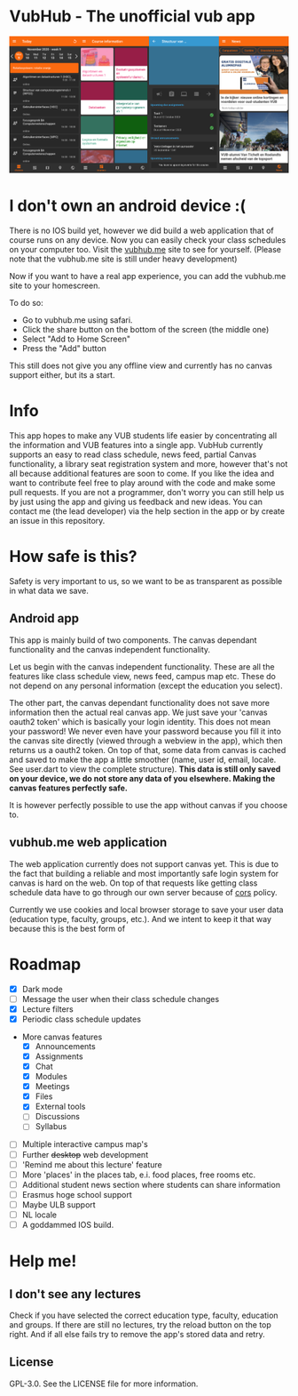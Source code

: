 # VubHub - The unofficial vub app

<p float="left">
    <img src="/screenshots/Screenshots.png"/>
</p>

# I don't own an android device :(
There is no IOS build yet, however we did build a web application
that of course runs on any device. Now you can easily check your class schedules on your computer
too. Visit the [vubhub.me](http://vubhub.me) site to see for yourself.
(Please note that the vubhub.me site is still under heavy development)

Now if you want to have a real app experience, you can add the vubhub.me site to your homescreen.

To do so:
- Go to vubhub.me using safari.
- Click the share button on the bottom of the screen (the middle one)
- Select "Add to Home Screen"
- Press the "Add" button

This still does not give you any offline view and currently has no canvas support either, but
its a start.


# Info
This app hopes to make any VUB students life easier by concentrating all the information and VUB features into a single app.
VubHub currently supports an easy to read class schedule, news feed, partial Canvas functionality, a library seat registration
system and more, however that's not all because additional features are soon to come. If you like the idea and want to contribute
feel free to play around with the code and make some pull requests. If you are not a programmer, don't worry you can still
help us by just using the app and giving us feedback and new ideas. You can contact me (the lead developer) via the help
section in the app or by create an issue in this repository.

# How safe is this?
Safety is very important to us, so we want to be as transparent as possible in what
data we save.

## Android app
This app is mainly build of two components. The canvas dependant functionality and the 
canvas independent functionality.

Let us begin with the canvas independent functionality. These are all the features like 
class schedule view, news feed, campus map etc. These do not depend on any personal information
(except the education you select). 

The other part, the canvas dependant functionality does not save more information then the 
actual real canvas app. We just save your 'canvas oauth2 token' which is basically your
login identity. This does not mean your password! We never even have your password because you
fill it into the canvas site directly (viewed through a webview in the app),
which then returns us a oauth2 token. On top of that, some data from canvas is cached
and saved to make the app a little smoother (name, user id, email, locale. See user.dart to view
the complete structure). **This data is still only saved on your device, we do not store
any data of you elsewhere. Making the canvas features perfectly safe.**

It is however perfectly possible to use the app without canvas if you choose to.

## vubhub.me web application
The web application currently does not support canvas yet. This is due to the fact that building
a reliable and most importantly safe login system for canvas is hard on the web. On top of that
requests like getting class schedule data have to go through our own server because of [cors](https://developer.mozilla.org/nl/docs/Web/HTTP/CORS)
policy.

Currently we use cookies and local browser storage to save your user data (education type, faculty, groups, etc.).
And we intent to keep it that way because this is the best form of 


# Roadmap
- [x] Dark mode
- [ ] Message the user when their class schedule changes
- [x] Lecture filters
- [x] Periodic class schedule updates
- More canvas features
    - [x] Announcements
    - [x] Assignments
    - [x] Chat
    - [x] Modules
    - [x] Meetings
    - [x] Files
    - [x] External tools
    - [ ] Discussions
    - [ ] Syllabus
- [ ] Multiple interactive campus map's
- [ ] Further ~~desktop~~ web development
- [ ] 'Remind me about this lecture' feature
- [ ] More 'places' in the places tab, e.i. food places, free rooms etc.
- [ ] Additional student news section where students can share information
- [ ] Erasmus hoge school support
- [ ] Maybe ULB support
- [ ] NL locale
- [ ] A goddammed IOS build.

# Help me!
## I don't see any lectures
Check if you have selected the correct education type, faculty, education and groups. If there are
still no lectures, try the reload button on the top right. And if all else fails try to 
remove the app's stored data and retry.

## License 
GPL-3.0. See the LICENSE file for more information.